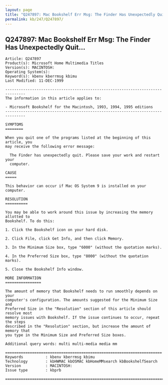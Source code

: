 ```yaml
---
layout: page
title: "Q247897: Mac Bookshelf Err Msg: The Finder Has Unexpectedly Quit..."
permalink: kb/247/Q247897/
---
```


## Q247897: Mac Bookshelf Err Msg: The Finder Has Unexpectedly Quit...

	Article: Q247897
	Product(s): Microsoft Home Multimedia Titles
	Version(s): MACINTOSH:
	Operating System(s): 
	Keyword(s): kbenv kberrmsg kbimu
	Last Modified: 11-DEC-1999
	
	-------------------------------------------------------------------------------
	The information in this article applies to:
	
	- Microsoft Bookshelf for the Macintosh, 1993, 1994, 1995 editions 
	-------------------------------------------------------------------------------
	
	SYMPTOMS
	========
	
	When you quit one of the programs listed at the beginning of this article, you
	may receive the following error message:
	
	  The Finder has unexpectedly quit. Please save your work and restart your
	  computer.
	
	CAUSE
	=====
	
	This behavior can occur if Mac OS System 9 is installed on your computer.
	
	RESOLUTION
	==========
	
	You may be able to work around this issue by increasing the memory allotted to
	Bookshelf. To do this:
	
	1. Click the Bookshelf icon on your hard disk.
	
	2. Click File, click Get Info, and then click Memory.
	
	3. In the Minimum Size box, type "6000" (without the quotation marks).
	
	4. In the Preferred Size box, type "8000" (without the quotation marks).
	
	5. Close the Bookshelf Info window.
	
	MORE INFORMATION
	================
	
	The amount of memory that Bookshelf needs to run smoothly depends on your
	computer's configuration. The amounts suggested for the Minimum Size and
	Preferred Size in the "Resolution" section of this article should resolve most
	memory issues with Bookshelf. If the issue continues to occur, repeat the steps
	described in the "Resolution" section, but increase the amount of memory that
	you type in the Minimum Size and Preferred Size boxes.
	
	Additional query words: multi multi-media media mm
	
	======================================================================
	Keywords          : kbenv kberrmsg kbimu 
	Technology        : kbHWMAC kbOSMAC kbHomeMMsearch kbBookshelfSearch
	Version           : MACINTOSH:
	Issue type        : kbprb
	
	=============================================================================
	
